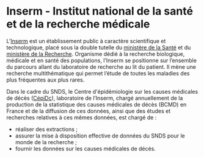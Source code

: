 # Inserm - Institut national de la santé et de la recherche médicale
<!-- SPDX-License-Identifier: MPL-2.0 -->

L’[Inserm](https://www.inserm.fr/) est un établissement public à caractère scientifique et technologique, placé sous la double tutelle du [ministère de la Santé](https://solidarites-sante.gouv.fr/) et du [ministère de la Recherche](https://www.enseignementsup-recherche.gouv.fr/). Organisme dédié à la recherche biologique, médicale et en santé des populations, l’Inserm se positionne sur l’ensemble du parcours allant du laboratoire de recherche au lit du patient. Il mène une recherche multithématique qui permet l’étude de toutes les maladies des plus fréquentes aux plus rares.

Dans le cadre du SNDS, le Centre d'épidémiologie sur les causes médicales de décès ([CépiDc](https://www.cepidc.inserm.fr/)), laboratoire de l’Inserm, chargé annuellement de la production de la statistique des causes médicales de décès (BCMD) en France et de la diffusion de ces données, ainsi que des études et recherches relatives à ces mêmes données, est chargé de :

- réaliser des extractions ;
- assurer la mise à disposition effective de données du SNDS pour le monde de la recherche ;
- fournir les données sur les causes médicales de décès.
